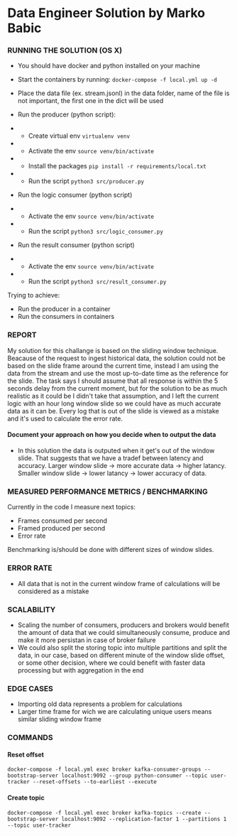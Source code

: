 # Data Engineer Solution by Marko Babic

### RUNNING THE SOLUTION (OS X)

- You should have docker and python installed on your machine
- Start the containers by running: ``` docker-compose -f local.yml up -d ```
- Place the data file (ex. stream.jsonl) in the data folder, name of the file is not important, the first one in the dict will be used

- Run the producer (python script):
- - Create virtual env ``` virtualenv venv ```
- - Activate the env ``` source venv/bin/activate ```
- - Install the packages ``` pip install -r requirements/local.txt ```
- - Run the script ``` python3 src/producer.py ```

- Run the logic consumer (python script)
- - Activate the env ``` source venv/bin/activate ```
- - Run the script ``` python3 src/logic_consumer.py ```

- Run the result consumer (python script)
- - Activate the env ``` source venv/bin/activate ```
- - Run the script ``` python3 src/result_consumer.py ```

Trying to achieve: 
- Run the producer in a container
- Run the consumers in containers

### REPORT

My solution for this challange is based on the sliding window technique. Beacause of the request to ingest historical data, the solution could not be based on the slide frame around the current time, instead I am using the data from the stream and use the most up-to-date time as the reference for the slide. The task says I should assume that all response is within the 5 seconds delay from the current moment, but for the solution to be as much realistic as it could be I didn't take that assumption, and I left the current logic with an hour long window slide so we could have as much accurate data as it can be. Every log that is out of the slide is viewed as a mistake and it's used to calculate the error rate. 


#### Document your approach on how you decide when to output the data

- In this solution the data is outputed when it get's out of the window slide. That suggests that we have a tradef between latency and accuracy. Larger window slide -> more accurate data -> higher latancy. Smaller window slide -> lower latancy -> lower accuracy of data. 

### MEASURED PERFORMANCE METRICS / BENCHMARKING

Currently in the code I measure next topics:

- Frames consumed per second
- Framed produced per second
- Error rate

Benchmarking is/should be done with different sizes of window slides.

### ERROR RATE

- All data that is not in the current window frame of calculations will be considered as a mistake

### SCALABILITY

- Scaling the number of consumers, producers and brokers would benefit the amount of data that we could simultaneously consume, produce and make it more persistan in case of broker failure
- We could also split the storing topic into multiple partitions and split the data, in our case, based on different minute of the window slide offset, or some other decision, where we could benefit with faster data processing but with aggregation in the end

###  EDGE CASES

- Importing old data represents a problem for calculations 
- Larger time frame for wich we are calculating unique users means similar sliding window frame 


### COMMANDS 

#### Reset offset

``` docker-compose -f local.yml exec broker kafka-consumer-groups --bootstrap-server localhost:9092 --group python-consumer --topic user-tracker --reset-offsets --to-earliest --execute ```

#### Create topic

``` docker-compose -f local.yml exec broker kafka-topics --create --bootstrap-server localhost:9092 --replication-factor 1 --partitions 1 --topic user-tracker ```

